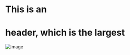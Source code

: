 # This is an <h1> header, which is the largest
![image](https://github.com/AnthonyCRB/skills-Anthony2communicate-using-markdown/assets/145378003/99e12ff7-4ce5-4f6c-8487-d658701432f9)
